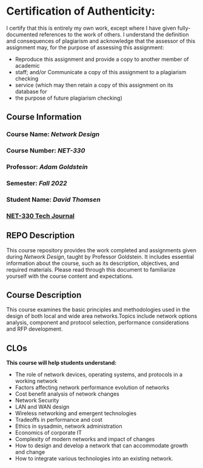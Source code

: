 # Certification of Authenticity:
I certify that this is entirely my own work, except where I have given
fully-documented references to the work of others. I understand the definition
and consequences of plagiarism and acknowledge that the assessor of this
assignment may, for the purpose of assessing this assignment:
- Reproduce this assignment and provide a copy to another member of academic
- staff; and/or Communicate a copy of this assignment to a plagiarism checking
- service (which may then retain a copy of this assignment on its database for
- the purpose of future plagiarism checking)

## Course Information

### Course Name: _Network Design_
### Course Number: _NET-330_
### Professor: _Adam Goldstein_
### Semester: _Fall 2022_
### Student Name: _David Thomsen_
### [NET-330 Tech Journal](https://github.com/dthomsen116/NET-330/wiki)

## REPO Description

This course repository provides the work completed and assignments given during _Network Design_, taught by Professor Goldstein. It includes essential information about the course, such as its description, objectives, and required materials. Please read through this document to familiarize yourself with the course content and expectations.

## Course Description

This course examines the basic principles and methodologies used in the design of both local and wide area networks.Topics include network options analysis, component and protocol selection, performance considerations and RFP development.

## CLOs

**This course will help students understand:**

- The role of network devices, operating systems, and protocols in a working
network
- Factors affecting network performance evolution of networks
- Cost benefit analysis of network changes
- Network Security
- LAN and WAN design
- Wireless networking and emergent technologies
- Tradeoffs in performance and cost
- Ethics in sysadmin, network administration
- Economics of corporate IT
- Complexity of modern networks and impact of changes
- How to design and develop a network that can accommodate growth and
change
- How to integrate various technologies into an existing network.
